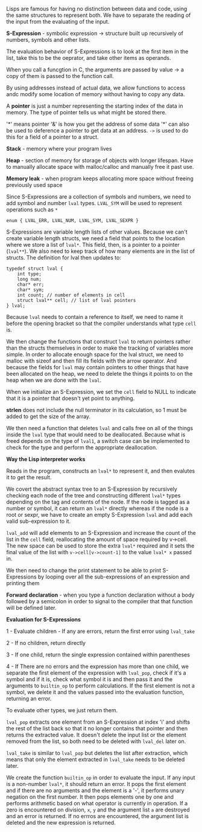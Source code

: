 Lisps are famous for having no distinction between data and code, using the same structures to represent both. We have to separate the reading of the input from the evaluating of the input.

**S-Expression** - symbolic expression -> structure built up recursively of numbers, symbols and other lists.

The evaluation behavior of S-Expressions is to look at the first item in the list, take this to be the oeprator, and take other items as operands.

When you call a funcgtion in C, the arguments are passed by value -> a copy of them is passed to the function call.

By using addresses instead of actual data, we allow functions to access andc modify some location of memory without having to copy any data.

A **pointer** is just a number representing the starting index of the data in memory. The type of pointer tells us what might be stored there.

'\*' means pointer
'&' is how you get the address of some data
'\*' can also be used to deference a pointer to get data at an address. `->` is used to do this for a field of a pointer to a struct.

**Stack** - memory where your program lives

**Heap** - section of memory for storage of objects with longer lifespan. Have to manually allocate space with malloc/calloc and manually free it past use.

**Memory leak** - when program keeps allocating more space without freeing previously used space

Since S-Expressions are a collection of symbols and numbers, we need to add symbol and number `lval` types. `LVAL_SYM` will be used to represent operations such as `*`

```
enum { LVAL_ERR, LVAL_NUM, LVAL_SYM, LVAL_SEXPR }
```

S-Expressions are variable length lists of other values. Because we can't create variable length structs, we need a field that points to the location where we store a list of `lval*`. This field, then, is a pointer to a pointer (`lval**`). We also need to keep track of how many elements are in the list of structs. The definition for lval then updates to:

```
typedef struct lval {
    int type;
    long num;
    char* err;
    char* sym;
    int count; // number of elements in cell
    struct lval** cell; // list of lval pointers
} lval;
```

Because `lval` needs to contain a reference to itself, we need to name it before the opening bracket so that the compiler understands what type `cell` is.

We then change the functions that construct `lval` to return pointers rather than the structs themselves in order to make the tracking of variables more simple. In order to allocate enough space for the lval struct, we need to malloc with sizeof and then fill its fields with the arrow operator. And because the fields for `lval` may contain pointers to other things that have been allocated on the heap, we need to delete the things it points to on the heap when we are done with the `lval`.

When we initialize an S-Expression, we set the `cell` field to NULL to indicate that it is a pointer that doesn't yet point to anything.

**strlen** does not include the null terminator in its calculation, so 1 must be added to get the size of the array.

We then need a function that deletes `lval` and calls free on all of the things inside the `lval` type that would need to be deallocated. Because what is freed depends on the type of `lval1`, a switch case can be implemented to check for the type and perform the appropriate deallocation.

**Way the Lisp interpreter works**

Reads in the program, constructs an `lval*` to represent it, and then evalutes it to get the result.

We covert the abstract syntax tree to an S-Expression by recursively checking each node of the tree and constructing different `lval*` types depending on the tag and contents of the node. If the node is tagged as a number or symbol, it can return an `lval*` directly whereas if the node is a root or sexpr, we have to create an empty S-Expression `lval` and add each valid sub-expression to it.

`lval_add` will add elements to an S-Expression and increase the count of the list in the `cell` field, reallocating the amount of space required by v->cell. The new space can be used to store the extra `lval*` required and it sets the final value of the list with `v->cell[v->count-1]` to the value `lval* x` passed in.

We then need to change the print statement to be able to print S-Expressions by looping over all the sub-expressions of an expression and printing them

**Forward declaration** - when you type a function declaration without a body followed by a semicolon in order to signal to the compiler that that function will be defined later.

**Evaluation for S-Expressions**

1 - Evaluate children - If any are errors, return the first error using `lval_take`

2 - If no children, return directly

3 - If one child, return the single expression contained within parentheses

4 - If There are no errors and the expression has more than one child, we separate the first element of the expression with `lval_pop`, check if it's a symbol and if it is, check what symbol it is and then pass it and the arguments to `builtin_op` to perform calculations. If the first element is not a symbol, we delete it and the values passed into the evaluation function, returning an error.

To evaluate other types, we just return them.

`lval_pop` extracts one element from an S-Expression at index 'i' and shifts the rest of the list back so that it no longer contains that pointer and then returns the extracted value. It doesn't delete the input list or the element removed from the list, so both need to be deleted with `lval_del` later on.

`lval_take` is similar to `lval_pop` but deletes the list after extraction, which means that only the element extracted in `lval_take` needs to be deleted later.

We create the function `builtin_op` in order to evaluate the input. If any input is a non-number `lval*`, it should return an error. It pops the first element and if there are no arguments and the element is a '-', it performs unary negation on the first number. It then pops elements one by one and performs arithmetic based on what operator is currently in operation. If a zero is encountered on division, `x`, `y` and the argument list `a` are destroyed and an error is returned. If no errros are encountered, the argument list is deleted and the new expression is returned.
